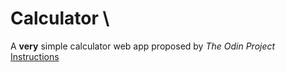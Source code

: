 # Calculator \
A **very** simple calculator web app proposed by *The Odin Project* \
[Instructions](https://www.theodinproject.com/lessons/foundations-calculator)
